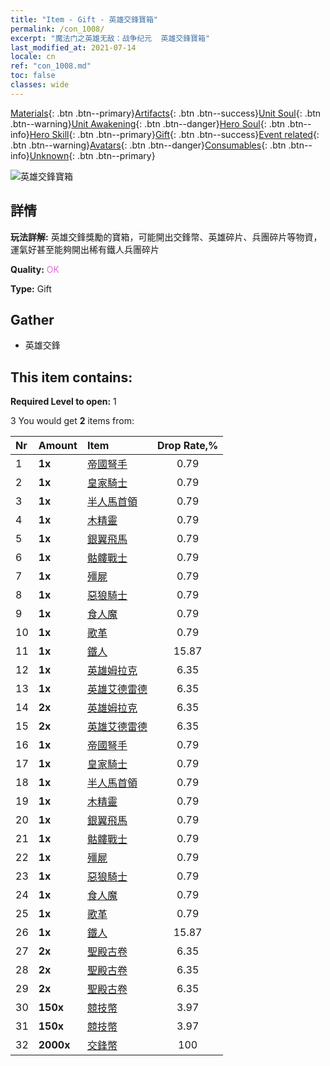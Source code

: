 ```yaml
---
title: "Item - Gift - 英雄交鋒寶箱"
permalink: /con_1008/
excerpt: "魔法门之英雄无敌：战争纪元  英雄交鋒寶箱"
last_modified_at: 2021-07-14
locale: cn
ref: "con_1008.md"
toc: false
classes: wide
---
```

 [Materials](/ItemsCN/){: .btn .btn--primary}[Artifacts](/ItemsCN/Artifacts/){: .btn .btn--success}[Unit Soul](/ItemsCN/UnitSoul/){: .btn .btn--warning}[Unit Awakening](/ItemsCN/UnitAwakening/){: .btn .btn--danger}[Hero Soul](/ItemsCN/HeroSoul/){: .btn .btn--info}[Hero Skill](/ItemsCN/HeroSkill/){: .btn .btn--primary}[Gift](/ItemsCN/Gift/){: .btn .btn--success}[Event related](/ItemsCN/Events/){: .btn .btn--warning}[Avatars](/ItemsCN/Avatars/){: .btn .btn--danger}[Consumables](/ItemsCN/Consumables/){: .btn .btn--info}[Unknown](/ItemsCN/Unknown/){: .btn .btn--primary}

 ![英雄交鋒寶箱](/images/t/i_50002.png)

## 詳情
 **玩法詳解:** 英雄交鋒獎勵的寶箱，可能開出交鋒幣、英雄碎片、兵團碎片等物資，運氣好甚至能夠開出稀有鐵人兵團碎片

 **Quality:** <span style="color: #DA70D6">OK</span>

 **Type:** Gift

## Gather

*    英雄交鋒 

## This item contains:

 **Required Level to open:** 1

 3 You would get **2** items  from:

  | Nr | Amount |     Item    | Drop Rate,% |
  |:---|:-------|:------------|:---------:|
  | 1 |  **1x** | [帝國弩手](/cn/Items/unt_191/) | 0.79 | 
  | 2 |  **1x** | [皇家騎士](/cn/Items/unt_195/) | 0.79 | 
  | 3 |  **1x** | [半人馬首領](/cn/Items/unt_199/) | 0.79 | 
  | 4 |  **1x** | [木精靈](/cn/Items/unt_201/) | 0.79 | 
  | 5 |  **1x** | [銀翼飛馬](/cn/Items/unt_202/) | 0.79 | 
  | 6 |  **1x** | [骷髏戰士](/cn/Items/unt_208/) | 0.79 | 
  | 7 |  **1x** | [殭屍](/cn/Items/unt_209/) | 0.79 | 
  | 8 |  **1x** | [惡狼騎士](/cn/Items/unt_218/) | 0.79 | 
  | 9 |  **1x** | [食人魔](/cn/Items/unt_220/) | 0.79 | 
  | 10 |  **1x** | [歌革](/cn/Items/unt_227/) | 0.79 | 
  | 11 |  **1x** | [鐵人](/cn/Items/unt_237/) | 15.87 | 
  | 12 |  **1x** | [英雄姆拉克](/cn/Items/her_360/) | 6.35 | 
  | 13 |  **1x** | [英雄艾德雷德](/cn/Items/her_359/) | 6.35 | 
  | 14 |  **2x** | [英雄姆拉克](/cn/Items/her_360/) | 6.35 | 
  | 15 |  **2x** | [英雄艾德雷德](/cn/Items/her_359/) | 6.35 | 
  | 16 |  **1x** | [帝國弩手](/cn/Items/unt_191/) | 0.79 | 
  | 17 |  **1x** | [皇家騎士](/cn/Items/unt_195/) | 0.79 | 
  | 18 |  **1x** | [半人馬首領](/cn/Items/unt_199/) | 0.79 | 
  | 19 |  **1x** | [木精靈](/cn/Items/unt_201/) | 0.79 | 
  | 20 |  **1x** | [銀翼飛馬](/cn/Items/unt_202/) | 0.79 | 
  | 21 |  **1x** | [骷髏戰士](/cn/Items/unt_208/) | 0.79 | 
  | 22 |  **1x** | [殭屍](/cn/Items/unt_209/) | 0.79 | 
  | 23 |  **1x** | [惡狼騎士](/cn/Items/unt_218/) | 0.79 | 
  | 24 |  **1x** | [食人魔](/cn/Items/unt_220/) | 0.79 | 
  | 25 |  **1x** | [歌革](/cn/Items/unt_227/) | 0.79 | 
  | 26 |  **1x** | [鐵人](/cn/Items/unt_237/) | 15.87 | 
  | 27 |  **2x** | [聖殿古卷](/cn/Items/con_697/) | 6.35 | 
  | 28 |  **2x** | [聖殿古卷](/cn/Items/con_697/) | 6.35 | 
  | 29 |  **2x** | [聖殿古卷](/cn/Items/con_697/) | 6.35 | 
  | 30 |  **150x** | [競技幣](/cn/Items/con_903/) | 3.97 | 
  | 31 |  **150x** | [競技幣](/cn/Items/con_903/) | 3.97 | 
  | 32 |  **2000x** | [交鋒幣](/cn/Items/con_907/) | 100 | 
